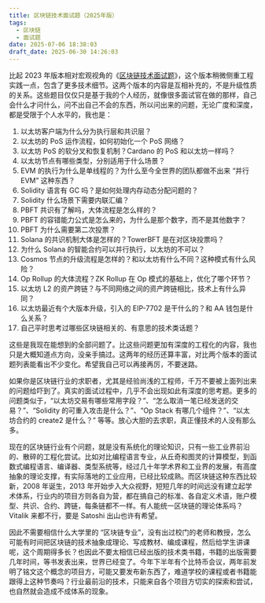 ```yaml
---
title: 区块链技术面试题（2025年版）
tags:
  - 区块链
  - 面试题
date: 2025-07-06 18:38:03
draft_date: 2025-06-30 14:26:03
---
```



比起 2023 年版本相对宏观视角的《[区块链技术面试题](/2023/07/12/区块链技术面试题/)》，这个版本稍微侧重工程实践一点，包含了更多技术细节。这两个版本的内容是互相补充的，不是升级性质的关系。这些题目仅仅只是基于我的个人经历，就像很多面试官在做的那样，自己会什么才问什么，问不出自己不会的东西，所以问出来的问题，无论广度和深度，都是受限于个人水平的，我也是：

1. 以太坊客户端为什么分为执行层和共识层？
2. 以太坊的 PoS 运作流程，如何初始化一个 PoS 网络？
3. 以太坊 PoS 的软分叉和恢复机制？Cardano 的 PoS 和以太坊一样吗？
4. 以太坊节点有哪些类型，分别适用于什么场景？
5. EVM 的执行为什么是单线程的？为什么至今全世界的团队都做不出来 “并行EVM” 这种东西？
6. Solidity 语言有 GC 吗？是如何处理内存动态分配问题的？
7. Solidity 什么场景下需要内联汇编？
8. PBFT 共识有了解吗，大体流程是怎么样的？
9. PBFT 的容错能力公式是怎么来的，为什么是那个数字，而不是其他数字？
10. PBFT 为什么需要第二次投票？
11. Solana 的共识机制大体是怎样的？TowerBFT 是在对区块投票吗？
12. 为什么 Solana 的智能合约可以并行执行，以太坊的不可以？
13. Cosmos 节点的升级流程是怎样的？和以太坊有什么不同？这种模式有什么风险？
14. Op Rollup 的大体流程？ZK Rollup 在 Op 模式的基础上，优化了哪个环节？
15. 以太坊 L2 的资产跨链？与不同网络之间的资产跨链相比，技术上有什么异同？
16. 以太坊最近有个大版本升级，引入的 EIP-7702 是干什么的？和 AA 钱包是什么关系？
17. 自己平时思考过哪些区块链相关的、有意思的技术类话题？

这些是我现在能想到的全部问题了。比这些问题更加有深度的工程化的内容，我也只是大概知道点方向，没亲手搞过。这两年的经历还算丰富，对比两个版本的面试题列表能看出不少变化。希望我自己可以再接再厉，不要迷路。

如果你是区块链行业的求职者，尤其是经验尚浅的工程师，千万不要被上面列出来的问题给吓到了。真实的面试过程中，几乎不会出现如此有深度的思考题。更多的问题类似于，“以太坊交易有哪些常用字段？”、“怎么取消一笔已经发送的交易？”、“Solidity 的可重入攻击是什么？”、“Op Stack 有哪几个组件？”、“以太坊合约的 create2 是什么？” 等等。放心大胆的去求职，真正懂技术的人没有那么多。

现在的区块链行业有个问题，就是没有系统化的理论知识，只有一些工业界前沿的、散碎的工程化尝试。比如对比编程语言专业，从丘奇和图灵的计算模型，到函数式编程语言、编译器、类型系统等，经过几十年学术界和工业界的发展，有高度抽象的理论支撑，有实际落地的工业应用，已经比较成熟。而区块链这种东西比较新，2008 年诞生，2013 年开始步入大众视野，短短几年的时间远没有建立起学术体系，行业内的项目方则各自为营，都在搞自己的标准、各自定义术语，账户模型、共识、合约、跨链，每条链都不一样。有人能统一区块链的理论体系吗？Vitalik 来都不行，要是 Satoshi 出山也许有希望。

因此不需要相信什么大学里的 “区块链专业”，没有出过校门的老师和教授，怎么可能有时间把区块链的技术抽象成理论、写成教材、编成课程，然后给学生讲课呢，这个周期得多长？也因此不要太相信已经出版的技术类书籍，书籍的出版需要几年时间，等书发表出来，世界已经变了。今年下半年有个比特币会议，两年前发明了铭文这个概念的项目方，可能又要发布新东西了，难道学校的课程或者书籍能跟得上这种节奏吗？行业最前沿的技术，只能来自各个项目方切实的探索和尝试，也自然就会造成不成体系的现象。


